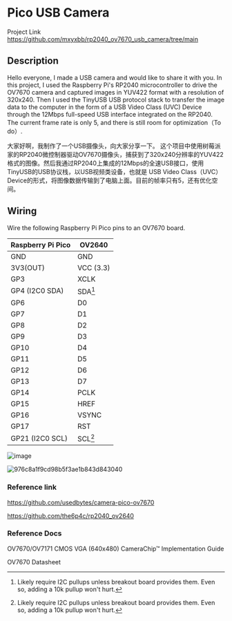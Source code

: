 # Pico USB Camera
Project Link https://github.com/mxyxbb/rp2040_ov7670_usb_camera/tree/main
## Description
Hello everyone, I made a USB camera and would like to share it with you.
In this project, I used the Raspberry Pi's RP2040 microcontroller to drive the OV7670 camera and captured images in YUV422 format with a resolution of 320x240. Then I used the TinyUSB USB protocol stack to transfer the image data to the computer in the form of a USB Video Class (UVC) Device through the 12Mbps full-speed USB interface integrated on the RP2040. The current frame rate is only 5, and there is still room for optimization（To do）.

大家好啊，我制作了一个USB摄像头，向大家分享一下。
这个项目中使用树莓派家的RP2040微控制器驱动OV7670摄像头，捕获到了320x240分辨率的YUV422格式的图像。然后我通过RP2040上集成的12Mbps的全速USB接口，使用TinyUSB的USB协议栈，以USB视频类设备，也就是 USB Video Class（UVC）Device的形式，将图像数据传输到了电脑上面。目前的帧率只有5，还有优化空间。

## Wiring
Wire the following Raspberry Pi Pico pins to an OV7670 board.

| Raspberry Pi Pico | OV2640            |
| ----------------- | ----------------- |
| GND               | GND               |
| 3V3(OUT)          | VCC (3.3)         |
| GP3               | XCLK              |
| GP4  (I2C0 SDA)   | SDA[^i2c_pullups] |
| GP6               | D0                |
| GP7               | D1                |
| GP8               | D2                |
| GP9               | D3                |
| GP10              | D4                |
| GP11              | D5                |
| GP12              | D6                |
| GP13              | D7                |
| GP14              | PCLK              |
| GP15              | HREF              |
| GP16              | VSYNC             |
| GP17              | RST               |
| GP21 (I2C0 SCL)   | SCL[^i2c_pullups] |


[^i2c_pullups]: Likely require I2C pullups unless breakout board provides them. Even so, adding a 10k pullup won't hurt.

![image](https://github.com/user-attachments/assets/db7764c1-1aeb-4732-9a20-e14c4e68baef)

![976c8a1f9cd98b5f3ae1b843d843040](https://github.com/user-attachments/assets/b8ef82da-4ef2-45a2-b333-1fa82be0545a)

### Reference link
https://github.com/usedbytes/camera-pico-ov7670

https://github.com/the6p4c/rp2040_ov2640

### Reference Docs 
OV7670/OV7171 CMOS VGA (640x480) CameraChip™ Implementation Guide

OV7670 Datasheet
